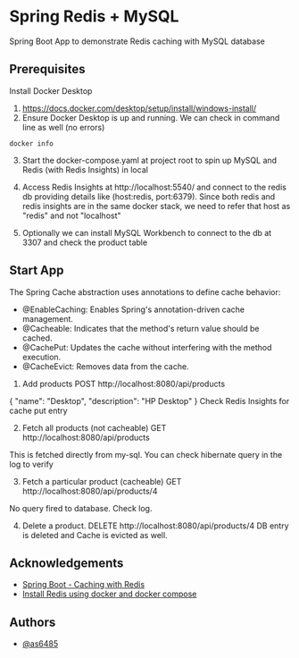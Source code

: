 
# Spring Redis + MySQL

Spring Boot App to demonstrate Redis caching with MySQL database


## Prerequisites

Install Docker Desktop
1. https://docs.docker.com/desktop/setup/install/windows-install/
2. Ensure Docker Desktop is up and running. We can check in command line as well (no errors)
```
docker info
```
3. Start the docker-compose.yaml at project root to spin up MySQL and Redis (with Redis Insights) in local

4. Access Redis Insights at http://localhost:5540/ and connect to the redis db providing details like (host:redis, port:6379). 
Since both redis and redis insights are in the same docker stack, we need to refer that host as "redis" and not "localhost"

5. Optionally we can install MySQL Workbench to connect to the db at 3307 and check the product table

## Start App

The Spring Cache abstraction uses annotations to define cache behavior:
* @EnableCaching: Enables Spring's annotation-driven cache management.
* @Cacheable: Indicates that the method's return value should be cached.
* @CachePut: Updates the cache without interfering with the method execution.
* @CacheEvict: Removes data from the cache.

1. Add products POST http://localhost:8080/api/products

{
"name": "Desktop",
"description": "HP Desktop"
}
Check Redis Insights for cache put entry

2. Fetch all products (not cacheable)
GET http://localhost:8080/api/products

This is fetched directly from my-sql. You can check hibernate query in the log to verify

3. Fetch a particular product (cacheable)
   GET http://localhost:8080/api/products/4

No query fired to database. Check log.


4. Delete a product. DELETE http://localhost:8080/api/products/4
   DB entry is deleted and Cache is evicted as well.


## Acknowledgements

- [Spring Boot - Caching with Redis](https://www.geeksforgeeks.org/advance-java/spring-boot-caching-with-redis/)
- [Install Redis using docker and docker compose ](https://www.youtube.com/watch?v=qucL1F2YEKE)

## Authors

- [@as6485](https://github.com/as6485)